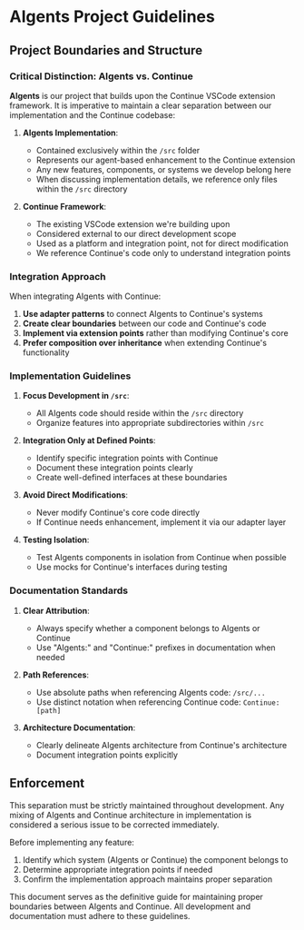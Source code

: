 # AIgents Project Guidelines

## Project Boundaries and Structure

### Critical Distinction: AIgents vs. Continue

**AIgents** is our project that builds upon the Continue VSCode extension framework. It is imperative to maintain a clear separation between our implementation and the Continue codebase:

1. **AIgents Implementation**:

   - Contained exclusively within the `/src` folder
   - Represents our agent-based enhancement to the Continue extension
   - Any new features, components, or systems we develop belong here
   - When discussing implementation details, we reference only files within the `/src` directory

2. **Continue Framework**:
   - The existing VSCode extension we're building upon
   - Considered external to our direct development scope
   - Used as a platform and integration point, not for direct modification
   - We reference Continue's code only to understand integration points

### Integration Approach

When integrating AIgents with Continue:

1. **Use adapter patterns** to connect AIgents to Continue's systems
2. **Create clear boundaries** between our code and Continue's code
3. **Implement via extension points** rather than modifying Continue's core
4. **Prefer composition over inheritance** when extending Continue's functionality

### Implementation Guidelines

1. **Focus Development in `/src`**:

   - All AIgents code should reside within the `/src` directory
   - Organize features into appropriate subdirectories within `/src`

2. **Integration Only at Defined Points**:

   - Identify specific integration points with Continue
   - Document these integration points clearly
   - Create well-defined interfaces at these boundaries

3. **Avoid Direct Modifications**:

   - Never modify Continue's core code directly
   - If Continue needs enhancement, implement it via our adapter layer

4. **Testing Isolation**:
   - Test AIgents components in isolation from Continue when possible
   - Use mocks for Continue's interfaces during testing

### Documentation Standards

1. **Clear Attribution**:

   - Always specify whether a component belongs to AIgents or Continue
   - Use "AIgents:" and "Continue:" prefixes in documentation when needed

2. **Path References**:

   - Use absolute paths when referencing AIgents code: `/src/...`
   - Use distinct notation when referencing Continue code: `Continue: [path]`

3. **Architecture Documentation**:
   - Clearly delineate AIgents architecture from Continue's architecture
   - Document integration points explicitly

## Enforcement

This separation must be strictly maintained throughout development. Any mixing of AIgents and Continue architecture in implementation is considered a serious issue to be corrected immediately.

Before implementing any feature:

1. Identify which system (AIgents or Continue) the component belongs to
2. Determine appropriate integration points if needed
3. Confirm the implementation approach maintains proper separation

This document serves as the definitive guide for maintaining proper boundaries between AIgents and Continue. All development and documentation must adhere to these guidelines.
